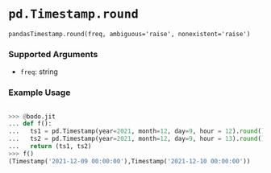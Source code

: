 # `pd.Timestamp.round`

`pandasTimestamp.round(freq, ambiguous='raise', nonexistent='raise')`

### Supported Arguments

- `freq`: string

### Example Usage

```py

>>> @bodo.jit
... def f():
...   ts1 = pd.Timestamp(year=2021, month=12, day=9, hour = 12).round()
...   ts2 = pd.Timestamp(year=2021, month=12, day=9, hour = 13).round()
...   return (ts1, ts2)
>>> f()
(Timestamp('2021-12-09 00:00:00'),Timestamp('2021-12-10 00:00:00'))
```
